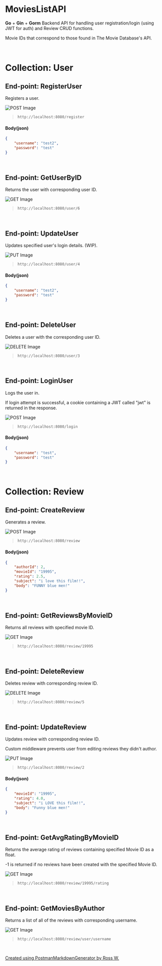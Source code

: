 # MoviesListAPI
**Go** + **Gin** + **Gorm** Backend API for handling user registration/login (using JWT for auth) and Review CRUD functions.

Movie IDs that correspond to those found in The Movie Database's API.

<br >
  
# Collection: User
## End-point: RegisterUser
Registers a user.

![POST Image](https://i.imgur.com/RSexnGX.png)
>```
>http://localhost:8080/register
>```
#### Body(**json**)
```json
{
    "username": "test2",
    "password": "test"
}
```

<br >

## End-point: GetUserByID
Returns the user with corresponding user ID.

![GET Image](https://i.imgur.com/EM0n9ms.png)
>```
>http://localhost:8080/user/6
>```

<br >

## End-point: UpdateUser
Updates specified user's login details. (WIP).

![PUT Image](https://i.imgur.com/c32fs7n.png)
>```
>http://localhost:8080/user/4
>```
#### Body(**json**)
```json
{
    "username": "test2",
    "password": "test"
}
```

<br >

## End-point: DeleteUser
Deletes a user with the corresponding user ID.

![DELETE Image](https://i.imgur.com/kpUiCCt.png)
>```
>http://localhost:8080/user/3
>```

<br >

## End-point: LoginUser
Logs the user in.

If login attempt is successful, a cookie containing a JWT called "jwt" is returned in the response.

![POST Image](https://i.imgur.com/RSexnGX.png)
>```
>http://localhost:8080/login
>```
#### Body(**json**)
```json
{
    "username": "test",
    "password": "test"
}
```

<br >

# Collection: Review
## End-point: CreateReview
Generates a review.

![POST Image](https://i.imgur.com/RSexnGX.png)
>```
>http://localhost:8080/review
>```
#### Body(**json**)
```json
{
    "authorId": 2,
    "movieId": "19995",
    "rating": 2.5,
    "subject": "i love this film!!",
    "body": "FUNNY blue men!"
}
```

<br >

## End-point: GetReviewsByMovieID
Returns all reviews with specified movie ID.

![GET Image](https://i.imgur.com/EM0n9ms.png)
>```
>http://localhost:8080/review/19995
>```

<br >

## End-point: DeleteReview
Deletes review with corresponding review ID.

![DELETE Image](https://i.imgur.com/kpUiCCt.png)
>```
>http://localhost:8080/review/5
>```

<br >

## End-point: UpdateReview
Updates review with corresponding review ID.

Custom middleware prevents user from editing reviews they didn't author.

![PUT Image](https://i.imgur.com/c32fs7n.png)
>```
>http://localhost:8080/review/2
>```
#### Body(**json**)
```json
{
    "movieId": "19995",
    "rating": 4.0,
    "subject": "i LOVE this film!!",
    "body": "Funny blue men!"
}
```

<br >

## End-point: GetAvgRatingByMovieID
Returns the average rating of reviews containing specified Movie ID as a float.

\-1 is returned if no reviews have been created with the specified Movie ID.

![GET Image](https://i.imgur.com/EM0n9ms.png)
>```
>http://localhost:8080/review/19995/rating
>```

<br >

## End-point: GetMoviesByAuthor
Returns a list of all of the reviews with corresponding username.

![GET Image](https://i.imgur.com/EM0n9ms.png)
>```
>http://localhost:8080/review/user/username
>```

<br >

[Created using PostmanMarkdownGenerator by Ross W.](https://github.com/rossw01/postman-markdown-generator)

